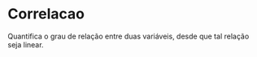 Correlacao
==========

Quantifica o grau de relação entre duas variáveis, desde que tal relação seja linear.
